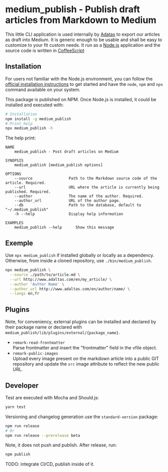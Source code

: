 
# medium_publish - Publish draft articles from Markdown to Medium

This little CLI application is used internally by [Adatas](http://www.adaltas.com) to export our articles as draft into Medium. It is generic enough to be usable and shall be easy to customize to your fit custom needs. It run as a [Node.js](https://nodejs.org) application and the source code is written in [CoffeeScript](https://coffeescript.org)

## Installation

For users not familiar with the Node.js environment, you can follow the [official installation instructions](https://nodejs.org/en/download/) to get started and have the `node`, `npm` and `npx` command available on your system.

This package is published on NPM. Once Node.js is installed, it could be installed and executed with:

```bash
# Installation
npm install -g medium_publish
# Print help
npx medium_publish -h
```

The help print:

```
NAME
    medium_publish - Post draft articles on Medium

SYNOPSIS
    medium_publish [medium_publish options]

OPTIONS
    --source                Path to the Markdown source code of the article. Required.
    --url                   URL where the article is currently being published. Required.
    --author                The name of the author. Required.
    --author_url            URL of the author page.
    --db                    Path to the database, default to "~/.medium_publish"
    -h --help               Display help information

EXAMPLES
    medium_publish --help      Show this message
```

## Exemple

Use `npx medium_publish` if installed globally or locally as a dependency. Otherwise, from inside a cloned repository, use `./bin/medium_publish`.

```bash
npx medium_publish \
  --source ./path/to/article.md \
  --url http://www.adaltas.com/en/my_article/ \
  --author 'Author Name' \
  --author_url http://www.adaltas.com/en/author/name/ \
  --langs en,fr
```

## Plugins

Note, for conveniency, external plugins can be installed and declared by their package name or declared with `medium_publish/lib/plugins/external/{package_name}`.

* `remark-read-frontmatter`     
  Parse frontmatter and insert the "frontmatter" field in the vfile object.
* `remark-public-images`   
  Upload every image present on the markdown article into a public GIT repository and update the `src` image attribute to reflect the new public URL.

## Developer

Test are executed with Mocha and Should.js:

```bash
yarn test
```

Versioning and changelog generation use the `standard-version` package:

```bash
npm run release
# Or
npm run release --prerelease beta
```

Note, it does not push and publish. After release, run:

```bash
npm publish
```

TODO: integrate CI/CD, publish inside of it.
